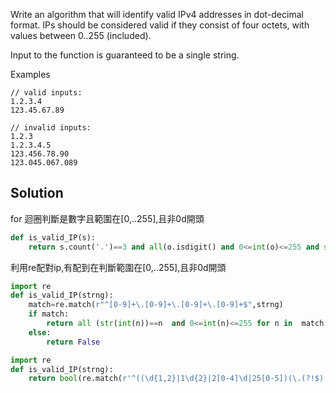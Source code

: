 Write an algorithm that will identify valid IPv4 addresses in dot-decimal format. IPs should be considered valid if they consist of four octets, with values between 0..255 (included).</br>

Input to the function is guaranteed to be a single string.</br>

Examples
```
// valid inputs:
1.2.3.4
123.45.67.89

// invalid inputs:
1.2.3
1.2.3.4.5
123.456.78.90
123.045.067.089
```

## Solution

<sol> for 迴圈判斷是數字且範圍在[0,..255],且非0d開頭
```python
def is_valid_IP(s):
    return s.count('.')==3 and all(o.isdigit() and 0<=int(o)<=255 and str(int(o))==o for o in s.split('.'))
```   
<sol> 利用re配對ip,有配到在判斷範圍在[0,..255],且非0d開頭

```python 
import re
def is_valid_IP(strng):
    match=re.match(r"^[0-9]+\.[0-9]+\.[0-9]+\.[0-9]+$",strng)     
    if match:
        return all (str(int(n))==n  and 0<=int(n)<=255 for n in  match[0].split('.'))        
    else:
        return False
```

```python 
import re
def is_valid_IP(strng):
    return bool(re.match(r'^((\d{1,2}|1\d{2}|2[0-4]\d|25[0-5])(\.(?!$)|$)){4}(?=$)',strng))
 ```